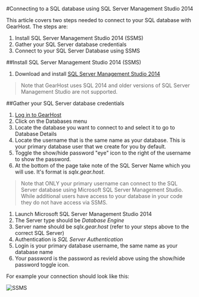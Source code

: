 #Connecting to a SQL database using SQL Server Management Studio 2014

This article covers two steps needed to connect to your SQL database with GearHost. The steps are:

1. Install SQL Server Management Studio 2014 (SSMS)
2. Gather your SQL Server database credentials
3. Connect to your SQL Server Database using SSMS

##Install SQL Server Management Studio 2014 (SSMS)
1. Download and install [SQL Server Management Studio 2014](http://msdn.microsoft.com/en-us/evalcenter/dn434042.aspx)

> Note that GearHost uses SQL 2014 and older versions of SQL Server Management Studio are not supported.

##Gather your SQL Server database credentials
1. [Log in to GearHost](https://my.gearhost.com/account/login)
2. Click on the Databases menu
3. Locate the database you want to connect to and select it to go to Database Details
4. Locate the username that is the same name as your database. This is your primary database user that we create for you by default.
5. Toggle the show/hide password "eye" icon to the right of the username to show the password.
6. At the bottom of the page take note of the SQL Server Name which you will use. It's format is *sqlx.gear.host*.

> Note that ONLY your primary username can connect to the SQL Server database using Microsoft SQL Server Management Studio. While additional users have access to your database in your code they do not have access via SSMS.

1. Launch Microsoft SQL Server Management Studio 2014
2. The Server type should be *Database Engine*
3. Server name should be *sqlx.gear.host* (refer to your steps above to the correct SQL Server)
4. Authentication is *SQL Server Authentication*
5. Login is your primary database username, the same name as your database name
6. Your password is the password as revield above using the show/hide password toggle icon.

For example your connection should look like this:

![SSMS][mssql-db-login]


[menu-databases]: https://raw.githubusercontent.com/GearHost/docs/master/Images/menu-databases.png
[Login-Link]:https://my.gearhost.com/Account/Login
[db-tab]: https://raw.githubusercontent.com/GearHost/docs/master/Images/menu-databases.png
[select-db]: https://raw.githubusercontent.com/GearHost/docs/master/Images/mssql-select-db.png
[show-hide]: https://raw.githubusercontent.com/GearHost/docs/master/Images/mssql-database-showhidepassword.png
[db-details]: https://raw.githubusercontent.com/GearHost/docs/master/Images/mssql-db-server.png
[mssql-db-login]: https://raw.githubusercontent.com/GearHost/docs/master/Images/mssql-db-login.png
